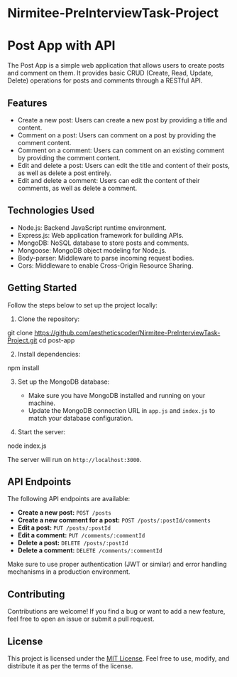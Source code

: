 # Nirmitee-PreInterviewTask-Project

# Post App with API

The Post App is a simple web application that allows users to create posts and comment on them. It provides basic CRUD (Create, Read, Update, Delete) operations for posts and comments through a RESTful API.

## Features

- Create a new post: Users can create a new post by providing a title and content.
- Comment on a post: Users can comment on a post by providing the comment content.
- Comment on a comment: Users can comment on an existing comment by providing the comment content.
- Edit and delete a post: Users can edit the title and content of their posts, as well as delete a post entirely.
- Edit and delete a comment: Users can edit the content of their comments, as well as delete a comment.

## Technologies Used

- Node.js: Backend JavaScript runtime environment.
- Express.js: Web application framework for building APIs.
- MongoDB: NoSQL database to store posts and comments.
- Mongoose: MongoDB object modeling for Node.js.
- Body-parser: Middleware to parse incoming request bodies.
- Cors: Middleware to enable Cross-Origin Resource Sharing.

## Getting Started

Follow the steps below to set up the project locally:

1. Clone the repository:


git clone https://github.com/aestheticscoder/Nirmitee-PreInterviewTask-Project.git
cd post-app


2. Install dependencies:

npm install


3. Set up the MongoDB database:

   - Make sure you have MongoDB installed and running on your machine.
   - Update the MongoDB connection URL in `app.js` and `index.js` to match your database configuration.

4. Start the server:


node index.js


The server will run on `http://localhost:3000`.

## API Endpoints

The following API endpoints are available:

- **Create a new post:** `POST /posts`
- **Create a new comment for a post:** `POST /posts/:postId/comments`
- **Edit a post:** `PUT /posts/:postId`
- **Edit a comment:** `PUT /comments/:commentId`
- **Delete a post:** `DELETE /posts/:postId`
- **Delete a comment:** `DELETE /comments/:commentId`

Make sure to use proper authentication (JWT or similar) and error handling mechanisms in a production environment.

## Contributing

Contributions are welcome! If you find a bug or want to add a new feature, feel free to open an issue or submit a pull request.

## License

This project is licensed under the [MIT License](https://opensource.org/licenses/MIT). Feel free to use, modify, and distribute it as per the terms of the license.

